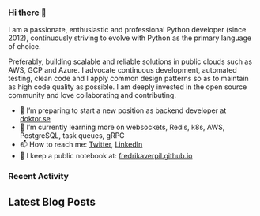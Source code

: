 ### Hi there 👋

I am a passionate, enthusiastic and professional Python developer (since 2012), continuously striving to evolve with Python as the primary language of choice. 

Preferably, building scalable and reliable solutions in public clouds such as AWS, GCP and Azure. I advocate continuous development, automated testing, clean code and I apply common design patterns so as to maintain as high code quality as possible. I am deeply invested in the open source community and love collaborating and contributing.

- 🔭 I’m preparing to start a new position as backend developer at [doktor.se](https://doktor.se)
- 🌱 I’m currently learning more on websockets, Redis, k8s, AWS, PostgreSQL, task queues, gRPC
- 📫 How to reach me: [Twitter](https://twitter.com/fredrikaverpil), [LinkedIn](https://www.linkedin.com/in/fredrik/)
- 🔖 I keep a public notebook at: [fredrikaverpil.github.io](https://fredrikaverpil.github.io)

<!--
- 🔭 I’m currently working on ...
- 🌱 I’m currently learning ...
- 👯 I’m looking to collaborate on ...
- 🤔 I’m looking for help with ...
- 💬 Ask me about ...
- 📫 How to reach me: ...
- 😄 Pronouns: ...
- ⚡ Fun fact: ...
-->

### Recent Activity

<!--START_SECTION:activity-->
<!--END_SECTION:activity-->

## Latest Blog Posts

<!-- BLOG-POST-LIST:START -->
<!-- BLOG-POST-LIST:END -->
